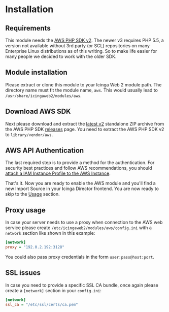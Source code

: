 <a name="Installation-and-Configuration"></a>Installation
============

Requirements
------------

This module needs the [AWS PHP SDK v2](http://docs.aws.amazon.com/aws-sdk-php/v2/guide/).
The newer v3 requires PHP 5.5, a version not available without 3rd party
(or SCL) repositories on many Enterprise Linux distributions as of this
writing. So to make life easier for many people we decided to work with
the older SDK.

## Module installation

Please extract or clone this module to your Icinga Web 2 module path. The
directory name must fit the module name, `aws`. This would usually lead to
`/usr/share/icingaweb2/modules/aws`.

## Download AWS SDK

Next please download and extract the [latest v2](https://github.com/aws/aws-sdk-php/releases/download/2.8.30/aws.zip) standalone ZIP archive from
the AWS PHP SDK [releases](https://github.com/aws/aws-sdk-php/releases) page.
You need to extract the AWS PHP SDK v2 to `library/vendor/aws`.

## AWS API Authentication

The last required step is to provide a method for the authentication. For security best practices and follow AWS recommendations, you should
[attach a IAM Instance Profile to the AWS Instance](https://docs.aws.amazon.com/IAM/latest/UserGuide/id_roles_use_switch-role-ec2_instance-profiles.html).

That's it. Now you are ready to enable the AWS module and you'll find a new
Import Source in your Icinga Director frontend. You are now ready to skip to
the [Usage](02-Usage.md) section.

## Proxy usage

In case your server needs to use a proxy when connection to the AWS web service
please create `/etc/icingaweb2/modules/aws/config.ini` with a `network` section
like shown in this example:

```ini
[network]
proxy = "192.0.2.192:3128"
```

You could also pass proxy credentials in the form `user:pass@host:port`.

SSL issues
----------

In case you need to provide a specific SSL CA bundle, once again please create
a `[network]` section in your `config.ini`:

```ini
[network]
ssl_ca = "/etc/ssl/certs/ca.pem"
```
